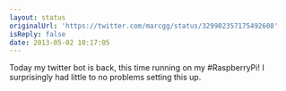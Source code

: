 ```yaml
---
layout: status
originalUrl: 'https://twitter.com/marcgg/status/329902357175492608'
isReply: false
date: 2013-05-02 10:17:05
---
```


Today my twitter bot is back, this time running on my #RaspberryPi! I surprisingly had little to no problems setting this up.
